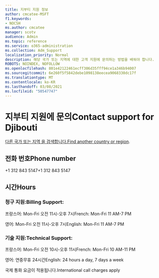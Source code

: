```yaml
---
title: 지부티 지원 정보
author: cmcatee-MSFT
f1.keywords:
- NOCSH
ms.author: cmcatee
manager: scotv
audience: Admin
ms.topic: reference
ms.service: o365-administration
ms.collection: Adm_Support
localization_priority: Normal
description: 해당 국가 또는 지역에 대한 고객 지원에 문의하는 방법을 배워야 합니다.
ROBOTS: NOINDEX, NOFOLLOW
ms.openlocfilehash: 801e42122461ecff306d35fff94ce1a346b94007
ms.sourcegitcommit: 6e260f5f5842debe1098138eecea9068330dc17f
ms.translationtype: MT
ms.contentlocale: ko-KR
ms.lasthandoff: 03/08/2021
ms.locfileid: "50547747"
---
```

# <a name="contact-support-for-djibouti"></a><span data-ttu-id="6474a-103">지부티 지원에 문의</span><span class="sxs-lookup"><span data-stu-id="6474a-103">Contact support for Djibouti</span></span>

<span data-ttu-id="6474a-104">[다른 국가 또는 지역 을 검색합니다.](../contact-support-for-business-products.md)</span><span class="sxs-lookup"><span data-stu-id="6474a-104">[Find another country or region](../contact-support-for-business-products.md).</span></span>

## <a name="phone-number"></a><span data-ttu-id="6474a-105">전화 번호</span><span class="sxs-lookup"><span data-stu-id="6474a-105">Phone number</span></span>
<span data-ttu-id="6474a-106">+1 312 843 5147</span><span class="sxs-lookup"><span data-stu-id="6474a-106">+1 312 843 5147</span></span>

## <a name="hours"></a><span data-ttu-id="6474a-107">시간</span><span class="sxs-lookup"><span data-stu-id="6474a-107">Hours</span></span>
### <a name="billing-support"></a><span data-ttu-id="6474a-108">청구 지원:</span><span class="sxs-lookup"><span data-stu-id="6474a-108">Billing Support:</span></span>

<span data-ttu-id="6474a-109">프랑스어: Mon-Fri 오전 11시-오후 7시</span><span class="sxs-lookup"><span data-stu-id="6474a-109">French: Mon-Fri 11 AM-7 PM</span></span>

<span data-ttu-id="6474a-110">영어: Mon-Fri 오전 11시-오후 7시</span><span class="sxs-lookup"><span data-stu-id="6474a-110">English: Mon-Fri 11 AM-7 PM</span></span>

### <a name="technical-support"></a><span data-ttu-id="6474a-111">기술 지원:</span><span class="sxs-lookup"><span data-stu-id="6474a-111">Technical Support:</span></span>

<span data-ttu-id="6474a-112">프랑스어: Mon-Fri 오전 10시-오후 11시</span><span class="sxs-lookup"><span data-stu-id="6474a-112">French: Mon-Fri 10 AM-11 PM</span></span>

<span data-ttu-id="6474a-113">영어: 연중무휴 24시간</span><span class="sxs-lookup"><span data-stu-id="6474a-113">English: 24 hours a day, 7 days a week</span></span>

<span data-ttu-id="6474a-114">국제 통화 요금이 적용됩니다.</span><span class="sxs-lookup"><span data-stu-id="6474a-114">International call charges apply</span></span>
